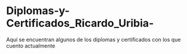 # Diplomas-y-Certificados_Ricardo_Uribia-
Aquí se encuentran algunos de los diplomas y certificados con los que cuento actualmente
